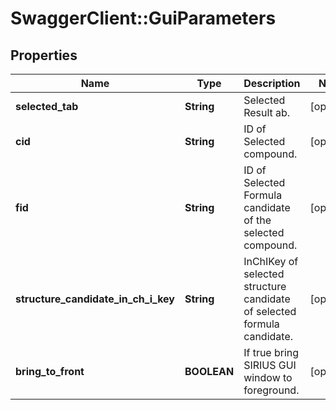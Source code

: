 # SwaggerClient::GuiParameters

## Properties
Name | Type | Description | Notes
------------ | ------------- | ------------- | -------------
**selected_tab** | **String** | Selected Result ab. | [optional] 
**cid** | **String** | ID of Selected compound. | [optional] 
**fid** | **String** | ID of Selected Formula candidate of the selected compound. | [optional] 
**structure_candidate_in_ch_i_key** | **String** | InChIKey of selected structure candidate of selected formula candidate. | [optional] 
**bring_to_front** | **BOOLEAN** | If true bring SIRIUS GUI window to foreground. | [optional] 

